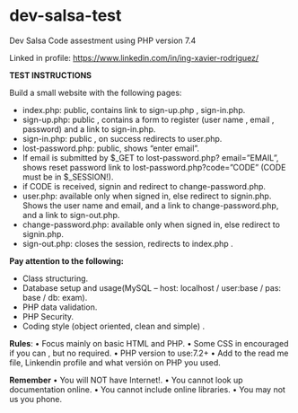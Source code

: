 # dev-salsa-test

Dev Salsa Code assestment using PHP version 7.4

Linked in profile: https://www.linkedin.com/in/ing-xavier-rodriguez/

**TEST INSTRUCTIONS**

Build a small website with the following pages:
* index.php: public, contains link to sign-up.php , sign-in.php.
* sign-up.php: public , contains a form to register (user name , email , password) and a link to
sign-in.php.
* sign-in.php: public , on success redirects to user.php.
* lost-password.php: public, shows “enter email”.
* If email is submitted by $_GET to lost-password.php? email=”EMAIL”, shows reset
password link to lost-password.php?code=”CODE” (CODE must be in $_SESSION!).
* if CODE is received, signin and redirect to change-password.php.
* user.php: available only when signed in, else redirect to signin.php. Shows the user name and
email, and a link to change-password.php, and a link to sign-out.php.
* change-password.php: available only when signed in, else redirect to signin.php.
* sign-out.php: closes the session, redirects to index.php .

**Pay attention to the following:**

* Class structuring.
* Database setup and usage(MySQL – host: localhost / user:base / pas: base / db: exam).
* PHP data validation.
* PHP Security.
* Coding style (object oriented, clean and simple) .

**Rules**:
• Focus mainly on basic HTML and PHP.
• Some CSS in encouraged if you can , but no required.
• PHP version to use:7.2+
• Add to the read me file, Linkendin profile and what versión on PHP you used.

**Remember**
• You will NOT have Internet!.
• You cannot look up documentation online.
• You cannot include online libraries.
• You may not us you phone.
